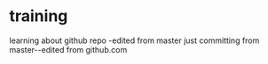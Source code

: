 # training
learning about github repo -edited from master
just committing from master--edited from github.com
